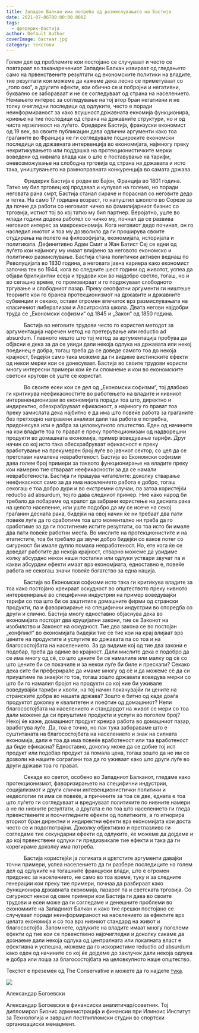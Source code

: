 ```yaml
---
title: Западен Балкан има потреба од размислувањата на Бастија
date: 2021-07-06T00:00:00.000Z
tags:
  - фредерик-бастија
author: Default Author
coverImage: бастиат.jpg
category: текстови
---
```


Голем дел од проблемите кои постојано се случуваат и често се повтараат во таканаречениот Западен Балкан извираат од гледањето само на првенствените резултати од економските политики на владите, тие резултати кои можеме да кажеме дека лесно се приметуваат со „голо око“, а другите ефекти, кои обично се и побројни и негативни, буквално се забораваат и не се согледуваат од страна на населението. Немањето интерес за согледување на тој втор бран негативни и не толку очигледни последици од одлуките, често е поради неинформираност за како всушност државната екномија функционира, криење на тие последици од страна на државните структури, но и од чиста мрзеливост на луѓето. Фредерик Бастија, франзуски економист од 19 век, во своите публикации дава одлични аргументи како тоа граѓаните во Франција не ги согледувале пошироките економски последици од државната интервенција во економијата, најмногу преку некритикувањето или поддршка на протекционистичките мерки воведени од нивната влада как о што е поставување на тарифи, оневозможување на слободна трговија од страна на државата и исто така, уништувањето на рамноправната конкуренција во самата држава.

            Фредерик Бастија е роден во Бајон, Франција во 1801 година. Татко му бил трговец кој продавал и купувал на големо, но поради неговата рана смрт, Бастија станал сираче и пораснал со неговите дедо и тетка. На само 17 годишна возраст, го напуштил школото во Сорезе за да почне да работи со неговиот чичко во фамилијарниот бизнис со трговија, истиот тој во кој татко му бил партнер. Веројатно, уште во млади години додека работел со чичко му, почнал да се развива неговиот интерес за макроекономија. Кога неговиот дедо починал, он го наследил имотот и тоа му дозволило да ги проширува своите студирања на полето на филозофијата, економијата, историјата и политиката. Дефинитивно Адам Смит и Жан Батист Сеј се едни од луѓето кои најмногу му имаат влијаено за неговото економско и политичко размислување. Бастија стана политички активен веднаш по Револуцијата во 1830 година, а неговата јавна кариера како економист започна тек во 1944, кога во следните шест години од животот, успеа да објави брилијантни есеја и трудови кои во најдобро светло, тогаш, но и во сегашно време, го промовираат и го подржуваат слободното  тргување и слободниот пазар. Преку сеопфатни аргументи ги ништеше теориите кои го бранеа протекционизмот на државите и државните субвенции и секако, остави огромен впечаток врз размислувањата на класичниот либерализам и Авситрската школа. Двата негови најдобри труда се „Економски софизми“ од 1845 и „Закон“ од 1850 година. 

            Бастија во неговите трудови често го користел методот за аргументација наречен метод на претерување или reductio ad absurdum. Главното нешто што тој метод за аргументација пробува да објасни е дека за да се увиди дали некоја одлука на државата или некој поединец е добра, тогаш треба да се доведе самото тоа до некоја крајност, бидејќи само така можеме да ги видиме вистинските ефекти од некои мерки кои се донесуваат. Бастија во своите трудови користи многу интересни примери кои ќе ги спомнеме и кои во економските светски кругови сè уште се користат.

            Во своите есеи кои се дел од „Економски софизми“, тој длабоко ги критикува неефикасностите во работењето на владите и нивниот интервненционизам во економијата поради тоа што, директно и индиректно, обезхрабруваат ефикасност, а најмногу го прават тоа преку замислата дека најбитно е да има што повеќе работа за граѓаните без претходно направени анализи дали таа работа е потребна, придонесува или е добра за целовкупното општество. Еден од начините на кои владите тоа го прават е преку протекционизам од надворешни продукти во домашната економија, пример воведување тарифи. Друг начин со кој исто така обесхрабруваат ефикасност е преку вработување на прекумерен број луѓе во јавниот сектор, со цел да се претстави намалена невработеност. Бастија во Економски софизми дава голем број примери за таквото функционирање на владите преку кои намерно тие ствараат неефикасности за да се намали невработеноста. Бастија ги прашува читателите: доколку стварање неефикасност само за да има населението работа е добро, тогаш секогаш е тоа добро дури и во екстремни случаи, па затоа користејќи reductio ad absurdum, тој го дава следниот пример. Ние како народ би требало да побараме од кралот да забрани користење на десната рака на целото население, или уште подобро да му се исече на секој граѓанин десната рака, бидејќи на овој начин ќе ни требаат два пати повеќе луѓе да го сработиме тоа што моментално ни треба да го сработиме за да ги постигнеме истите резултати, со тоа исто би имале два пати повеќе работни места. Во мислите на протекционистите и на етатистите, тоа би требало да звучи добро бидејќи со ваков потег со сигурност би имале дупло помала невработеност. Но, ете кога ќе се доведат работите до некоја крајност, стварно можеме да увидиме колку абсурдно некои наши постапки или одлуки уствари звучат па и какви абсурдни ефекти имаат врз економјиата, едноставно е, повеќе работа не секогаш значи повеќе богатство за една нација.

            Бастија во Економски софизми исто така ги критикува владите за тоа како постојано креираат оскудност во општеството преку нивното интервенирање во специфични индустрии на пример воведувајќи тарифи со тоа што би се заштитиле домашните фирми од странски продукти, па и фаворизирање на специфични индустрии во споредба со други и слично. Бастија многу едноставно објаснува дека во економијата постојат два круцијални закони, тие се Законот на изобилство и Законот на оскудност. Тие два закона се во постојан „конфликт“ во економијата бидејќи тие се тие кои на крај влијаат врз цените на продуктите и услугите во државата па со тоа и на благосостојбата на населението. За да видиме кој од тие два закони е подобар, треба да одиме во крајност. Дали мислите дека е подобро да се има многу од сè, со што цените би се намалиле или малку од сè со што цените би се покачиле и за некои луѓе би биле и прескапи? Секако дека сите би преферирале да имаме многу од сè и да можеме сè да си приуштиме па знаејќи го тоа, тогаш зошто државата воведува мерки со што би го намалил бројот на продукти со кој ние би уживале воведувајќи тарифи и квоти, на тој начин покачувајќи ги цените на странските добра во нашата држава? Зошто е битно од каде доаѓа продуктот доколку е квалитетен и поефтин од домашниот? Нели благосостојбата на населението и стандардот на живот се мери со тоа дали можеме да си приуштиме продукти и услуги во поголем број? Некој ќе каже, домашниот продукт креира работа во домашниот пазар, вработува луѓе. Да, тоа е точно, но пак тука забораваме што е суштитаната на благосостојбата на населението и знак на силната економија, дали е тоа да има повеќе вработеност или таа вработеност да биде ефикасна? Едноставно, доколку може да се добие тој ист продукт или подобар продукт за помала цена, тогаш зошто да не им се дозволи на нашите сограѓани тоа да го уживаат како што други луѓе во други држави тоа го прават.

            Секаде во светот, особено во Западниот Балканот, гледаме како протекционизмот, фаворизирањето на специфични индустрии, социјализмот и други слични интевенционистички политики и иедеологии ги има се повеќе, а причините за тоа се две, едната е тоа што луѓето ги согледуваат и вреднуваат политиките по нивните намери а не по нивните резултати, а другата е по тоа што населението ги гледа првенствените и поочигледните ефекти од политиките, а го игнорира вториот бран директни и индиректни ефекти врз економијата кои доста често се и подоглотрајни. Доколку објективно и претпазливо ги согледаме тие секундарни ефекти од одлуките, ќе можеме да дојдеме и до кој првенствени одлуки ги предизвикале тие ефекти и така да ги корегираме доколку има потреба.

            Бастија користејќи ја логиката и црвтстите аргументи давајќи точни примери, успеа населението да ги разбере последиците на голем дел од одлуките на тогашните француски влади, што е огромен придонес за населението, не само во тоа време, туку и за следните генерации кои преку тие примери, почнаа да разбираат како функционира државната економија, пазарот па и светската трговија. Со сигурност некои од овие примери кои Бастија ги дава во своите трудови и есеи може да ги согледаме и денешните проблеми во економиите на Западниот Балкан и како тие грешки постојано се случуваат поради неинформираност на населението за ефектите врз целата економија и со тоа врз нивниот стандард на живот и благосостојба. Запомнете, одлуките на владите имаат многу поголеми ефекти од тие кои се првенствено најочигледни и доколку сакаме да дознаеме дали некоја одлука од централната или локалната власт е ефективна и успешна, можеме да го искористиме reductio ad absurdum како еден од начините со кој ќе дојдеме до заклучок дали некоја одлука е добра или лоша за благосостојбата на целовкупното наше општество.

Текстот е преземен од The Conservative и можете да го најдете [тука](https://theconservative.online/article/Zapaden-Balkan-ima-potreba-od-razmisluvanjata-na-Bastija?fbclid=IwAR3AXDXcqVJg2oNYh1H1s4X__r2ly5m0JSJf7PofiUEdqWChQqvaIzM8Fyo).

![](http://libertaniabackup.local/wp-content/uploads/2021/07/199722192_611152239845575_8653636956685238893_n.jpg)

Александар Богоевски

Александар Богоевски е финансиски аналитичар/советник. Тој дипломирал Бизнис администрација и финансии при Илиноис Институт за Технологија и завршил постпипломски студии во спортски организациски менаџмент.
